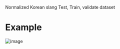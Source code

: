  Normalized Korean slang Test, Train, validate dataset


# Example
![image](https://github.com/user-attachments/assets/7a367826-b695-4714-bc93-2458aa6290cc)
